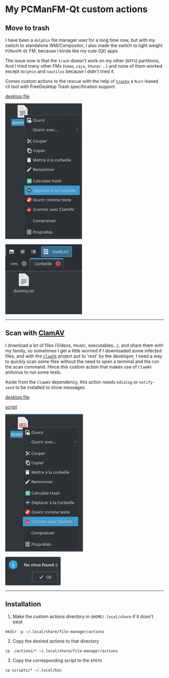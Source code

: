 # My PCManFM-Qt custom actions

## Move to trash
I have been a `dolphin` file manager user for a long time now, but with my
switch to standalone WM/Compositor, I also made the switch to light weight
`PCManFM-Qt` FM, because I kinda like my cute (Qt) apps.

The issue now is that the `trash` doesn't work on my other (`NTFS`) partitions,
And I tried many other FMs (`nemo`, `caja`, `thunar` ...) and none of them worked
except `dolphin` and `nautilus` because I didn't tried it.

Comes custom actions to the rescue with the help of [`trashy`](https://github.com/oberblastmeister/trashy) a `Rust`-based
cli tool with FreeDesktop Trash specification support.

[ desktop file ](actions/move-to-trash.desktop)

![Custom actions menu](./images/menu-trash.png "Custom actions")

![File moved to trash](./images/moved-trash.png "Trashed file")

---
## Scan with [ ClamAV ](https://www.clamav.net/)
I download a lot of files (Videos, music, executables...), and share them with my family, so sometimes I get a little worried if I downloaded some infected files, and with the [`ClamTk`](https://gitlab.com/dave_m/clamtk/-/issues/144) project put to 'rest' by the developer, I need a way to quickly scan some files without the need to open a terminal and the run the scan command.
Hince this custom action that makes use of `ClamAV` antivirus to run some tests.

Aside from the `ClamAV` dependency, this action needs `kdialog`
or `notify-send` to be installed to show messages.

[ desktop file ](actions/scan-with-clamscan.desktop)

[ script ](scripts/scan-clamav.sh)

![Custom scan action](./images/scan-menu.png "Scan action")

![kdialog resulsts](./images/scaned.png "Scaned")

___
## Installation

1. Make the custom actions directory in `$HOME/.local/share` if it dosn't exist
```
mkdir -p ~/.local/share/file-manager/actions
```
2. Copy the desired actions to that directory
```
cp ./actions/* ~/.local/share/file-manager/actions
```
3. Copy the corresponding script to the `$PATH`
```
cp scripts/* ~/.local/bin
```
